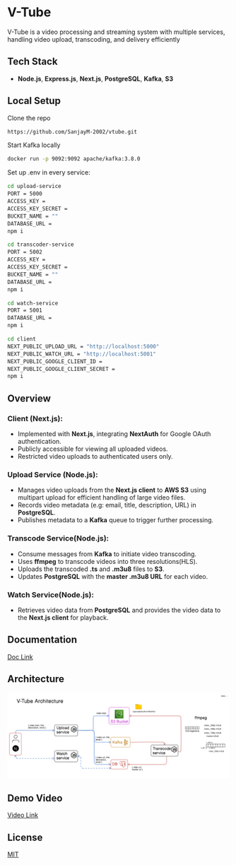 # V-Tube

V-Tube is a video processing and streaming system with multiple services, handling video upload, transcoding, and delivery
efficiently

## Tech Stack

- **Node.js**, **Express.js**, **Next.js**, **PostgreSQL**, **Kafka**, **S3**

## Local Setup

Clone the repo

```bash
https://github.com/SanjayM-2002/vtube.git
```

Start Kafka locally

```bash
docker run -p 9092:9092 apache/kafka:3.8.0
```

Set up .env in every service:

```bash
cd upload-service
PORT = 5000
ACCESS_KEY =
ACCESS_KEY_SECRET =
BUCKET_NAME = ""
DATABASE_URL =
npm i
```

```bash
cd transcoder-service
PORT = 5002
ACCESS_KEY =
ACCESS_KEY_SECRET =
BUCKET_NAME = ""
DATABASE_URL =
npm i
```

```bash
cd watch-service
PORT = 5001
DATABASE_URL =
npm i
```

```bash
cd client
NEXT_PUBLIC_UPLOAD_URL = "http://localhost:5000"
NEXT_PUBLIC_WATCH_URL = "http://localhost:5001"
NEXT_PUBLIC_GOOGLE_CLIENT_ID =
NEXT_PUBLIC_GOOGLE_CLIENT_SECRET =
npm i
```

## Overview

### Client (Next.js):

- Implemented with **Next.js**, integrating **NextAuth** for Google OAuth authentication.
- Publicly accessible for viewing all uploaded videos.
- Restricted video uploads to authenticated users only.

### Upload Service (Node.js):

- Manages video uploads from the **Next.js client** to **AWS S3** using multipart upload for efficient handling of large video files.
- Records video metadata (e.g: email, title, description, URL) in **PostgreSQL**.
- Publishes metadata to a **Kafka** queue to trigger further processing.

### Transcode Service(Node.js):

- Consume messages from **Kafka** to initiate video transcoding.
- Uses **ffmpeg** to transcode videos into three resolutions(HLS).
- Uploads the transcoded **.ts** and **.m3u8** files to **S3**.
- Updates **PostgreSQL** with the **master .m3u8 URL** for each video.

### Watch Service(Node.js):

- Retrieves video data from **PostgreSQL** and provides the video data to the **Next.js client** for playback.

## Documentation

[Doc Link](https://docs.google.com/document/d/1VsdOlIM5ZNCW5Fn1oD0GouKDFMxJ9zeqZQqYIPsGaLo/edit?usp=sharing)

## Architecture

![Architecture](assets/vtube_hld.png)

## Demo Video

[Video Link](https://sanjay-projects.s3.ap-south-1.amazonaws.com/demo-videos/vtube_demo.mp4)

## License

[MIT](https://choosealicense.com/licenses/mit/)
